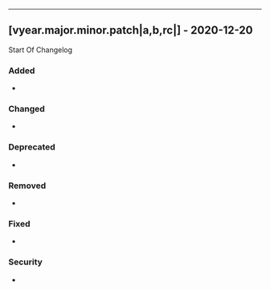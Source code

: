 ---
## [vyear.major.minor.patch|a,b,rc|] - 2020-12-20
Start Of Changelog
### Added
-
### Changed
-
### Deprecated
-
### Removed
-
### Fixed
-
### Security
-